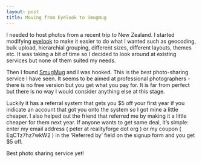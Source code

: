 ```yaml
--- 
layout: post
title: Moving from Eyelook to Smugmug
---
```

I needed to host photos from a recent trip to New Zealand. I started modifying [eyelook](/code/rails/2006/04/21/eyelook-rails-photo-gallery.html) to make it easier to do what I wanted such as geocoding, bulk upload, hierarchial grouping, different sizes, different layouts, themes etc. It was taking a bit of time so I decided to look around at existing services but none of them suited my needs.

Then I found [SmugMug](http://www.smugmug.com/) and I was hooked. This is the best photo-sharing service I have seen. It seems to be aimed at professional photographers - there is no free version but you get what you pay for. It is far from perfect but there is no way I would consider anything else at this stage.

Luckily it has a referral system that gets you $5 off your first year if you indicate an account that got you onto the system so I got mine a little cheaper. I also helped out the friend that referred me by making it a little cheaper for them next year. If anyone wants to get same deal, it’s simple: enter my email address ( peter at realityforge dot org ) or my coupon ( EqCTz7hz7wkW2 ) in the ‘Referred by’ field on the signup form and you get $5 off.

Best photo sharing service yet!
